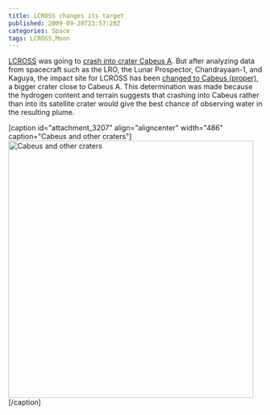 ```yaml
---
title: LCROSS changes its target
published: 2009-09-28T23:57:28Z
categories: Space
tags: LCROSS,Moon
---
```


<a href="http://www.nasa.gov/mission_pages/LCROSS/main/index.html">LCROSS</a> was going to <a href="http://blog.chungyc.org/2009/09/impact-site-for-lcross/">crash into crater Cabeus A</a>.  But after analyzing data from spacecraft such as the LRO, the Lunar Prospector, Chandrayaan-1, and Kaguya, the impact site for LCROSS has been <a href="http://twitter.com/LCROSS_NASA/status/4451729045">changed to Cabeus (proper)</a>, a bigger crater close to Cabeus A.  This determination was made because the hydrogen content and terrain suggests that crashing into Cabeus rather than into its satellite crater would give the best chance of observing water in the resulting plume.

[caption id="attachment_3207" align="aligncenter" width="486" caption="Cabeus and other craters"]<a href="http://www.lpi.usra.edu/resources/lunar_orbiter/bin/info.shtml?478"><img src="http://blog.chungyc.org/wp-content/uploads/2009/09/cabeus-486x512.jpg" alt="Cabeus and other craters" title="Craters on the Moon" width="486" height="512" class="size-large wp-image-3207" /></a>[/caption]

